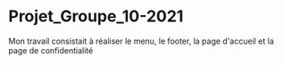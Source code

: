 # Projet_Groupe_10-2021
Mon travail consistait à réaliser le menu, le footer, la page d'accueil et la page de confidentialité
